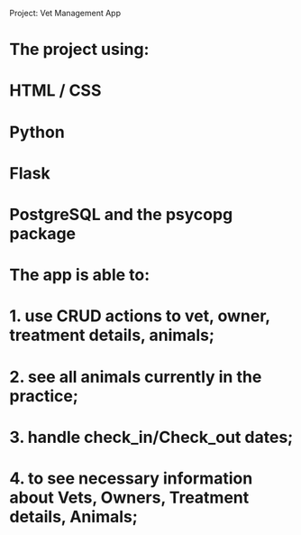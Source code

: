 Project: Vet Management App

# The project using:

# HTML / CSS
# Python
# Flask
# PostgreSQL and the psycopg package

# The app is able to:
 
# 1. use CRUD actions to  vet, owner, treatment details, animals;
# 2. see all animals currently in the practice;
# 3. handle check_in/Check_out dates;
# 4. to see necessary information about Vets, Owners, Treatment details, Animals;




